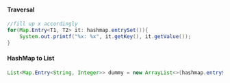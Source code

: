 #### Traversal
```java
//fill up x accordingly
for(Map.Entry<T1, T2> it: hashmap.entrySet()){
	System.out.printf("%x: %x", it.getKey(), it.getValue());
}
```

#### HashMap to List
```java
List<Map.Entry<String, Integer>> dummy = new ArrayList<>(hashmap.entrySet());
```